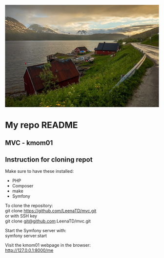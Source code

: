 ![ALt text](public/img/background.jpg)


# My repo README
MVC - kmom01
---

## Instruction for cloning repot

Make sure to have these installed:
- PHP
- Composer
- make
- Symfony
  

To clone the repository:  
git clone https://github.com/LeenaTD/mvc.git  
or with SSH key  
git clone git@github.com:LeenaTD/mvc.git

Start the Symfony server with:  
symfony server:start

Visit the kmom01 webpage in the browser:  
http://127.0.0.1:8000/me
